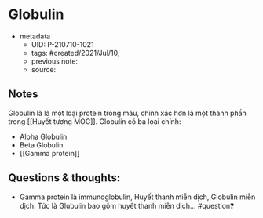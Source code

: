 ---
---

# Globulin

- metadata
	- UID: P-210710-1021
	- tags: #created/2021/Jul/10,
	- previous note: 
	- source: 

## Notes
Globulin là là một loại protein trong máu, chính xác hơn là một thành phần trong [[Huyết tương MOC]]. 
Globulin có ba loại chính:
- Alpha Globulin
- Beta Globulin
- [[Gamma protein]]

## Questions & thoughts:
-  Gamma protein là immunoglobulin, Huyết thanh miễn dịch, Globulin miễn dịch. Tức là Glubulin bao gồm huyết thanh miễn dịch... #question❓ 

